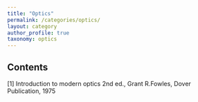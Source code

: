 ```yaml
---
title: "Optics"
permalink: /categories/optics/
layout: category
author_profile: true
taxonomy: optics
---
```





## Contents

[1] Introduction to modern optics 2nd ed., Grant R.Fowles, Dover Publication, 1975
